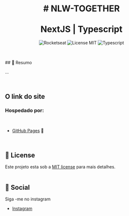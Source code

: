  

<br />
<br />
<h1 align="center">
 #     NLW-TOGETHER 
  <br />
  <br />
  NextJS |  Typescript
</h1>
  
<p align="center">
  <img alt="Rocketseat" src="https://img.shields.io/badge/Created%20by%3A-Rocketseat-%236D5CCD" />
  <img alt="License MIT" src="https://img.shields.io/badge/License-MIT-%2398C611" />
  <img alt="Typescript" src="https://img.shields.io/badge/Main%20lenguage-Typescript-%232F74C0" /> <br />
</p> 
<br />
<br />
## 📓 Resumo
<br />

...

<br />

## O link do site 
### **Hospedado por:**
<br />

  - [GitHub Pages](https://anselmo-dias.github.io/BarbeariaDosBoys/) 💈
 


<br />

## :memo: License

Este projeto esta sob a [MIT license](LICENSE) para mais detalhes.
<br />
<br />

## :iphone: Social

Siga -me no instagram
<br />

- [Instagram](https://www.instagram.com/_anselmo_69/)

<br />
